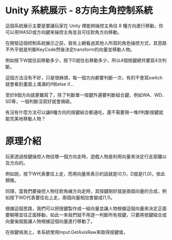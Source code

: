# Unity 系統展示 - 8方向主角控制系統
這個系統展示主要是要讓玩家在 Unity 裡能夠操控主角往 8 種方向進行移動，你可以用WASD或方向鍵來操控主角並且可往對角方向移動。

在開發這個控制系統展示之前，我有上網看過其他人所寫的角色操控方式，其思路不外乎就是判斷KeyCode然後決定transform的向量並移動人物。

例如按下W就往前移動多少，按下D就往右移動多少，所以4個按鍵總共要寫4次判斷。

這個方法沒有不好，只是很麻煩，每一個方向都要判斷一次，有的不會寫switch就會看到畫面上滿滿的if和else if...

至於8個方向就更難寫了，除了判斷單一按鍵外還要判斷組合鍵，例如WA、WD、SD等，一個判斷沒寫好就會搞砸。

有沒有什麼方法可以讓8種方向的按鍵組合都通吃，還不需要用一堆if判斷按鍵就能完美地移動人物？

# 原理介紹
玩家透過按鍵操控人物往哪一個方向走時，遊戲人物是利用向量來決定行走距離以及方向的。

例如說，按下W代表要往上走，而用向量來表示的話就是(0,1)，D就是(1,0)，依此類推。

同理，當我們要操控人物往對角線方向走時，其按鍵剛好就是兩個向量的合成，例如按下WD代表要往右上走，兩個向量相加會變成(1,1)。

根據這個思路，我們可以把按鍵製作成一組向量並讓人物根據這個向量來決定正面要朝哪並往正面移動，如此一來我們就不用逐一判斷所有按鍵，只要將按鍵組合成向量後就能讓人物根據這個向量進行移動了。

在按鍵偵測上，本系統使用Input.GetAxisRaw來取得按鍵值，
